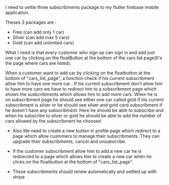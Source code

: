 I need to settle three subscribments package to my flutter firebase mobile application.

Theses 3 packages are :

- Free (can add only 1 car)
- Silver (can add max 5 cars)
- Gold (can add unlimited cars)

What I need is that every customer who sign up can sign in and add just one car by clicking on the floatButton at the bottom of the cars list page(It's the page where cars are listed).

 When a customer want to add car by clicking on the floatbutton at the bottom of "cars_list_page", a function check if his current subscribment allow him to have one more car . If his current subscribment don't allow him to have more cars we have to redirect him to a subscribment page which shows the susbcribments which allows him to add more cars. When he is on subscribment page he should see either one car called gold if his current subscribment is silver or he should see silver and gold card subscribment if he doesn't have any subscribment. Here he should be able to subscribe and when he subscribe to silver or gold he should be able to add the number of cars allowed by the subscribment he choosed

- Also We need to create a new button in profile page which redirect to a page which allow customers to manage their subscribments. They can upgrade their subscribments, cancel and unsubscribe.

- If the customer subscribment allow him to add a new car he is redirected to a page which allows him to create a new car when he clicks on the floatbutton at the bottom of "cars_list_page".


- These subscribments should renew automatically and settled up with stripe